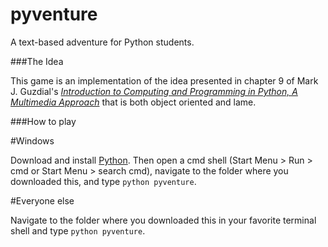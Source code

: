 pyventure
=========

A text-based adventure for Python students.

###The Idea

This game is an implementation of the idea presented in chapter 9 of Mark J. Guzdial's [*Introduction to Computing and Programming in Python, A Multimedia Approach*](http://www.pearsonhighered.com/educator/product/Introduction-to-Computing-and-Programming-in-Python/9780132923514.page) that is both object oriented and lame.

###How to play

#Windows

Download and install [Python](http://python.org). Then open a cmd shell (Start Menu > Run > cmd or Start Menu > search cmd), navigate to the folder where you downloaded this, and type `python pyventure`.

#Everyone else

Navigate to the folder where you downloaded this in your favorite terminal shell and type `python pyventure`.
